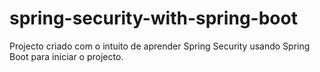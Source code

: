 # spring-security-with-spring-boot
Projecto criado com o intuito de aprender Spring Security usando Spring Boot para iniciar o projecto.

